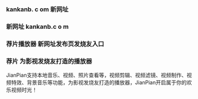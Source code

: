 ### kankanb. c om 新网址
### 新网址 kankanb.c o m 
### 荐片播放器 新网址发布页发烧友入口
### 荐片 为影视发烧友打造的播放器

JianPian支持本地音乐、视频、照片查看等，视频剪辑、视频滤镜、视频制作、视频特效、背景音乐等功能，为影视发烧友打造的播放器，JianPian开启属于你的欢乐视频时光！
